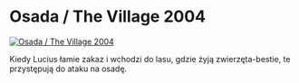 Osada / The Village 2004 
=============
[![Osada / The Village 2004 ](http://vidos.pl/images/player.gif)](http://vidos.pl/osada-the-village-2004)

 Kiedy Lucius łamie zakaz i wchodzi do lasu, gdzie żyją zwierzęta-bestie, te przystępują do ataku na osadę.
